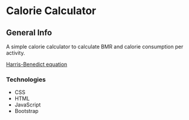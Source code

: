 # Calorie Calculator



## General Info
A simple calorie calculator to calculate BMR and calorie consumption per activity.

[Harris-Benedict equation](https://en.wikipedia.org/wiki/Harris%E2%80%93Benedict_equation)

### Technologies

* CSS
* HTML
* JavaScript
* Bootstrap

